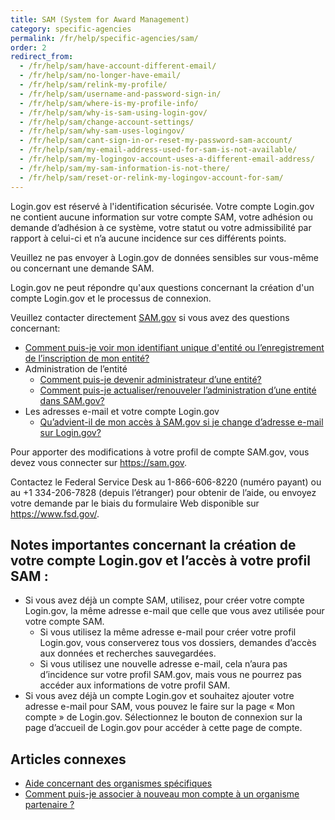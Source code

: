 ```yaml
---
title: SAM (System for Award Management)
category: specific-agencies
permalink: /fr/help/specific-agencies/sam/
order: 2
redirect_from:
  - /fr/help/sam/have-account-different-email/
  - /fr/help/sam/no-longer-have-email/
  - /fr/help/sam/relink-my-profile/
  - /fr/help/sam/username-and-password-sign-in/
  - /fr/help/sam/where-is-my-profile-info/
  - /fr/help/sam/why-is-sam-using-login-gov/
  - /fr/help/sam/change-account-settings/
  - /fr/help/sam/why-sam-uses-logingov/
  - /fr/help/sam/cant-sign-in-or-reset-my-password-sam-account/
  - /fr/help/sam/my-email-address-used-for-sam-is-not-available/
  - /fr/help/sam/my-logingov-account-uses-a-different-email-address/
  - /fr/help/sam/my-sam-information-is-not-there/
  - /fr/help/sam/reset-or-relink-my-logingov-account-for-sam/
---
```


Login.gov est réservé à l'identification sécurisée. Votre compte Login.gov ne contient aucune information sur votre compte SAM, votre adhésion ou demande d’adhésion à ce système, votre statut ou votre admissibilité par rapport à celui-ci et n’a aucune incidence sur ces différents points.

Veuillez ne pas envoyer à Login.gov de données sensibles sur vous-même ou concernant une demande SAM.

Login.gov ne peut répondre qu'aux questions concernant la création d'un compte Login.gov et le processus de connexion.

Veuillez contacter directement [SAM.gov](https://sam.gov/) si vous avez des questions concernant:

* [Comment puis-je voir mon identifiant unique d'entité ou l’enregistrement de l’inscription de mon entité?](https://www.fsd.gov/gsafsd_sp?id=kb_article_view&sysparm_article=KB0041254)
* Administration de l’entité
  * [Comment puis-je devenir administrateur d’une entité?](https://www.fsd.gov/gsafsd_sp?id=kb_article_view&sysparm_article=KB0016652)
  * [Comment puis-je actualiser/renouveler l’administration d’une entité dans SAM.gov?](https://www.fsd.gov/gsafsd_sp?id=kb_article_view&sysparm_article=KB0016307)
* Les adresses e-mail et votre compte Login.gov
  * [Qu’advient-il de mon accès à SAM.gov si je change d’adresse e-mail sur Login.gov?](https://www.fsd.gov/gsafsd_sp?id=kb_article_view&sysparm_article=KB0020259)

Pour apporter des modifications à votre profil de compte SAM.gov, vous devez vous connecter sur <https://sam.gov>.

Contactez le Federal Service Desk au 1-866-606-8220 (numéro payant) ou au +1 334-206-7828 (depuis l’étranger) pour obtenir de l’aide, ou envoyez votre demande par le biais du formulaire Web disponible sur <https://www.fsd.gov/>.

## Notes importantes concernant la création de votre compte Login.gov et l’accès à votre profil SAM :

* Si vous avez déjà un compte SAM, utilisez, pour créer votre compte Login.gov, la même adresse e-mail que celle que vous avez utilisée pour votre compte SAM.
  * Si vous utilisez la même adresse e-mail pour créer votre profil Login.gov, vous conserverez tous vos dossiers, demandes d’accès aux données et recherches sauvegardées.
  * Si vous utilisez une nouvelle adresse e-mail, cela n’aura pas d’incidence sur votre profil SAM.gov, mais vous ne pourrez pas accéder aux informations de votre profil SAM.
* Si vous avez déjà un compte Login.gov et souhaitez ajouter votre adresse e-mail pour SAM, vous pouvez le faire sur la page « Mon compte » de Login.gov. Sélectionnez le bouton de connexion sur la page d’accueil de Login.gov pour accéder à cette page de compte.


## Articles connexes

* [Aide concernant des organismes spécifiques](/fr/help/specific-agencies/overview/)
* [Comment puis-je associer à nouveau mon compte à un organisme partenaire ?](/fr/help/manage-your-account/relink-your-accounts/)
